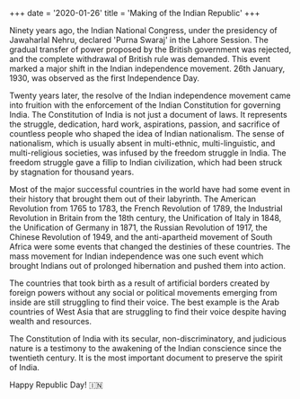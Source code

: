 +++
date = '2020-01-26'
title = 'Making of the Indian Republic' 
+++

Ninety years ago, the Indian National Congress, under the presidency of Jawaharlal Nehru, declared 'Purna Swaraj' in the Lahore Session. The gradual transfer of power proposed by the British government was rejected, and the complete withdrawal of British rule was demanded. This event marked a major shift in the Indian independence movement. 26th January, 1930, was observed as the first Independence Day.

Twenty years later, the resolve of the Indian independence movement came into fruition with the enforcement of the Indian Constitution for governing India. The Constitution of India is not just a document of laws. It represents the struggle, dedication, hard work, aspirations, passion, and sacrifice of countless people who shaped the idea of Indian nationalism. The sense of nationalism, which is usually absent in multi-ethnic, multi-linguistic, and multi-religious societies, was infused by the freedom struggle in India. The freedom struggle gave a fillip to Indian civilization, which had been struck by stagnation for thousand years. 

Most of the major successful countries in the world have had some event in their history that brought them out of their labyrinth. The American Revolution from 1765 to 1783, the French Revolution of 1789, the Industrial Revolution in Britain from the 18th century, the Unification of Italy in 1848, the Unification of Germany in 1871, the Russian Revolution of 1917, the Chinese Revolution of 1949, and the anti-apartheid movement of South Africa were some events that changed the destinies of these countries. The mass movement for Indian independence was one such event which brought Indians out of prolonged hibernation and pushed them into action.

The countries that took birth as a result of artificial borders created by foreign powers without any social or political movements emerging from inside are still struggling to find their voice. The best example is the Arab countries of West Asia that are struggling to find their voice despite having wealth and resources.

The Constitution of India with its secular, non-discriminatory, and judicious nature is a testimony to the awakening of the Indian conscience since the twentieth century. It is the most important document to preserve the spirit of India.  

Happy Republic Day! 🇮🇳
